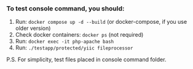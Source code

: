 ### To test console command, you should: 
1. Run: ```docker compose up -d --build``` (or docker-compose, if you use older version)
2. Check docker containers: ```docker ps``` (not required)
3. Run: ```docker exec -it php-apache bash```
4. Run: ```./testapp/protected/yiic fileprocessor```

P.S. For simplicity, test files placed in console command folder.
